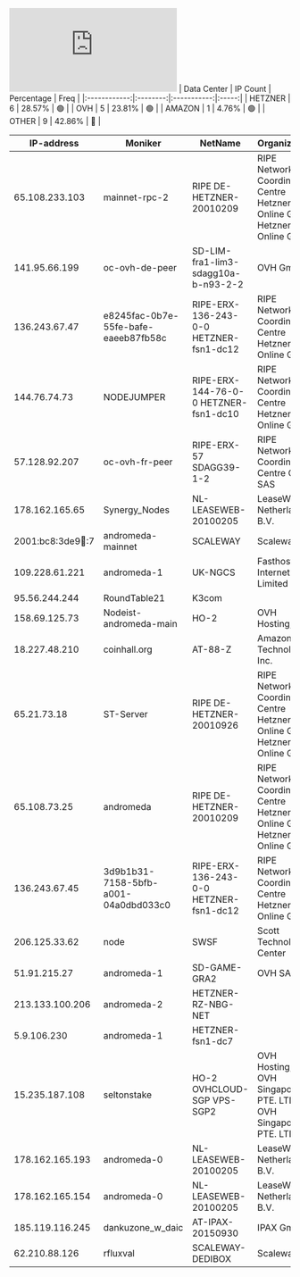 ![Diagramm](https://github.com/obajay/StateSync-snapshots/blob/main/Projects/AndromedaProtocol/1/README.md)
| Data Center | IP Count | Percentage | Freq |
|:------------:|:--------:|:-----------:|:-----:|
| HETZNER | 6 | 28.57% | 🟢 |
| OVH | 5 | 23.81% | 🟢 |
| AMAZON | 1 | 4.76% | 🟢 |
| OTHER | 9 | 42.86% | 🔴 |

<!-- START_TABLE -->
| IP-address | Moniker | NetName | Organization |
|-------------|-------------|-------------|-------------|
| 65.108.233.103 | mainnet-rpc-2 | RIPE DE-HETZNER-20010209 | RIPE Network Coordination Centre Hetzner Online GmbH Hetzner Online GmbH |
| 141.95.66.199 | oc-ovh-de-peer | SD-LIM-fra1-lim3-sdagg10a-b-n93-2-2 | OVH GmbH |
| 136.243.67.47 | e8245fac-0b7e-55fe-bafe-eaeeb87fb58c | RIPE-ERX-136-243-0-0 HETZNER-fsn1-dc12 | RIPE Network Coordination Centre Hetzner Online GmbH |
| 144.76.74.73 | NODEJUMPER | RIPE-ERX-144-76-0-0 HETZNER-fsn1-dc10 | RIPE Network Coordination Centre Hetzner Online GmbH |
| 57.128.92.207 | oc-ovh-fr-peer | RIPE-ERX-57 SDAGG39-1-2 | RIPE Network Coordination Centre OVH SAS |
| 178.162.165.65 | Synergy_Nodes | NL-LEASEWEB-20100205 | LeaseWeb Netherlands B.V. |
| 2001:bc8:3de9:100::7 | andromeda-mainnet | SCALEWAY | Scaleway |
| 109.228.61.221 | andromeda-1 | UK-NGCS | Fasthosts Internet Limited |
| 95.56.244.244 | RoundTable21 | K3com |  |
| 158.69.125.73 | Nodeist-andromeda-main | HO-2 | OVH Hosting, Inc. |
| 18.227.48.210 | coinhall.org | AT-88-Z | Amazon Technologies Inc. |
| 65.21.73.18 | ST-Server | RIPE DE-HETZNER-20010926 | RIPE Network Coordination Centre Hetzner Online GmbH Hetzner Online GmbH |
| 65.108.73.25 | andromeda | RIPE DE-HETZNER-20010209 | RIPE Network Coordination Centre Hetzner Online GmbH Hetzner Online GmbH |
| 136.243.67.45 | 3d9b1b31-7158-5bfb-a001-04a0dbd033c0 | RIPE-ERX-136-243-0-0 HETZNER-fsn1-dc12 | RIPE Network Coordination Centre Hetzner Online GmbH |
| 206.125.33.62 | node | SWSF | Scott Technology Center |
| 51.91.215.27 | andromeda-1 | SD-GAME-GRA2 | OVH SAS |
| 213.133.100.206 | andromeda-2 | HETZNER-RZ-NBG-NET |  |
| 5.9.106.230 | andromeda-1 | HETZNER-fsn1-dc7 |  |
| 15.235.187.108 | seltonstake | HO-2 OVHCLOUD-SGP VPS-SGP2 | OVH Hosting, Inc. OVH Singapore PTE. LTD OVH Singapore PTE. LTD |
| 178.162.165.193 | andromeda-0 | NL-LEASEWEB-20100205 | LeaseWeb Netherlands B.V. |
| 178.162.165.154 | andromeda-0 | NL-LEASEWEB-20100205 | LeaseWeb Netherlands B.V. |
| 185.119.116.245 | dankuzone_w_daic | AT-IPAX-20150930 | IPAX GmbH |
| 62.210.88.126 | rfluxval | SCALEWAY-DEDIBOX | Scaleway |

<!-- END_TABLE -->